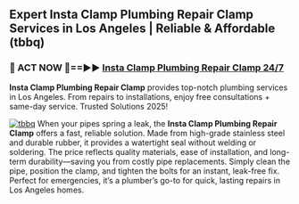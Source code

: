 ## Expert Insta Clamp Plumbing Repair Clamp Services in Los Angeles | Reliable & Affordable (tbbq)  

<h3>🚿 ACT NOW 🌟==►► <a href="https://tinyurl.com/2ne6vx2x" rel="nofollow">Insta Clamp Plumbing Repair Clamp 24/7</a></h3>

**Insta Clamp Plumbing Repair Clamp** provides top-notch plumbing services in Los Angeles. From repairs to installations, enjoy free consultations + same-day service. Trusted Solutions 2025!

[![tbbq](https://i.imgur.com/4PFF4AK.jpeg)](https://tinyurl.com/2ne6vx2x)
When your pipes spring a leak, the **Insta Clamp Plumbing Repair Clamp** offers a fast, reliable solution. Made from high-grade stainless steel and durable rubber, it provides a watertight seal without welding or soldering. The price reflects quality materials, ease of installation, and long-term durability—saving you from costly pipe replacements. Simply clean the pipe, position the clamp, and tighten the bolts for an instant, leak-free fix. Perfect for emergencies, it’s a plumber’s go-to for quick, lasting repairs in Los Angeles homes.